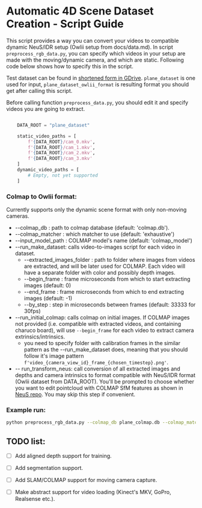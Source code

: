 # Automatic 4D Scene Dataset Creation - Script Guide

This script provides a way you can convert your videos to compatible dynamic NeuS/IDR setup (Owlii setup from docs/data.md). 
In script `preprocess_rgb_data.py`, you can specify which videos in your setup are made with the moving/dynamic camera, and which are static. Following code below shows how to specify this in the script. 

Test dataset can be found in [shortened form in GDrive](https://drive.google.com/drive/folders/1rcwebURNmsDlcgDYkNymOWYpyD-7Vw4o?usp=sharing). `plane_dataset` is one used for input, `plane_dataset_owlii_format` is resulting format you should get after calling this script.


Before calling function `preprocess_data.py`, you should edit it and specify videos you are going to extract.

```python

    DATA_ROOT = "plane_dataset"

    static_video_paths = [
        f'{DATA_ROOT}/cam_0.mkv',
        f'{DATA_ROOT}/cam_1.mkv',
        f'{DATA_ROOT}/cam_2.mkv',
        f'{DATA_ROOT}/cam_3.mkv'
    ]    
    dynamic_video_paths = [
        # Empty, not yet supported
    ]
```



### Colmap to Owlii format:
   Currently supports only the dynamic scene format with only non-moving cameras.


   * --colmap_db : path to colmap database (default: 'colmap.db').
   * --colmap_matcher : which matcher to use (default: 'exhaustive')
   * --input_model_path : COLMAP model's name (default: 'colmap_model')
   * --run_make_dataset: calls video-to-images script for each video in dataset.            
      - --extracted_images_folder : path to folder where images from videos are extracted, and will be later used for COLMAP. Each video will have a separate folder with color and possibly depth images.
      - --begin_frame : frame microseconds from which to start extracting images (default: 0)
      - --end_frame : frame microseconds from which to end extracting images (default: -1)
      - --by_step : step in microseconds between frames (default: 33333 for 30fps)
   * --run_initial_colmap: calls colmap on initial images. If COLMAP images not provided (i.e. compatible with extracted videos, and containing charuco board), will use `--begin_frame` for each video to extract camera extrinsics/intrinsics.
      - you need to specify folder with calibration frames in the similar pattern as the --run_make_dataset does, meaning that you should follow it's image pattern `f'video_{camera_view_id}_frame_{chosen_timestep}.png'`.
   * -- run_transform_neus: call conversion of all extracted images and depths and camera intrinsics to format compatible with NeuS/IDR format (Owlii dataset from DATA_ROOT). You'll be prompted to choose whether you want to edit pointcloud with COLMAP SfM features as shown in [NeuS repo](https://github.com/Totoro97/NeuS/tree/main/preprocess_custom_data). You may skip this step if convenient.


### Example run:
    
```bash
python preprocess_rgb_data.py --colmap_db plane_colmap.db --colmap_matcher exhaustive --input_model_path plane_model --run_make_dataset --extracted_images_folder plane_dataset_owlii_format --begin_frame 0 --end_frame 969000 --by_step 33333 --run_initial_colmap --run_transform_neus
```

## TODO list:
- [ ] Add aligned depth support for training.
- [ ] Add segmentation support.
- [ ] Add SLAM/COLMAP support for moving camera capture.
- [ ] Make abstract support for video loading (Kinect's MKV, GoPro, Realsense etc.).

